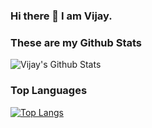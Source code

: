 ### Hi there 👋 I am Vijay.
### These are my Github Stats
![Vijay's Github Stats](https://github-readme-stats.vercel.app/api?username=Vijay-K-2003&show_icons=true&theme=radical)
### Top Languages
[![Top Langs](https://github-readme-stats.vercel.app/api/top-langs/?username=Vijay-K-2003)](https://github.com/Vijay-K-2003/github-readme-stats)

<!--
**Vijay-K-2003/Vijay-K-2003** is a ✨ _special_ ✨ repository because its `README.md` (this file) appears on your GitHub profile.

Here are some ideas to get you started:

- 🔭 I’m currently working on ...
- 🌱 I’m currently learning ...
- 👯 I’m looking to collaborate on ...
- 🤔 I’m looking for help with ...
- 💬 Ask me about ...
- 📫 How to reach me: ...
- 😄 Pronouns: ...
- ⚡ Fun fact: ...
-->
